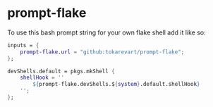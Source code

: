 # prompt-flake

To use this bash prompt string for your own flake shell add it like so:
```nix
inputs = {
    prompt-flake.url = "github:tokarevart/prompt-flake";
};

devShells.default = pkgs.mkShell {
    shellHook = ''
        ${prompt-flake.devShells.${system}.default.shellHook}
    '';
};
```
